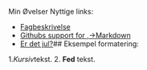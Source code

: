  Min Øvelser
 Nyttige links:
 - [Fagbeskrivelse](https://odin.sdu.dk/sitecore/index.php?a=fagbesk&id=111413&lang=da)
 - [Githubs support for
 ,→Markdown](https://docs.github.com/en/get-started/writing-on-github/getting-started-with-writing-and-formatting-on-github/basic-writing-and-formatting-syntax)
 - [Er det jul?](https://isitchristmas.com)## 
 Eksempel formatering:
 
 1.*Kursiv*tekst.
 2. **Fed** tekst.